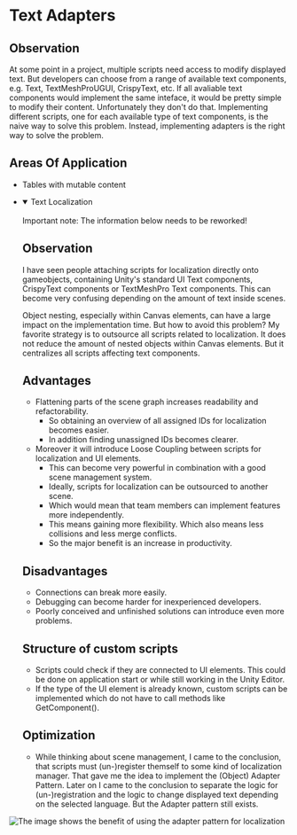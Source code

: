 # Text Adapters

## Observation
At some point in a project, multiple scripts need access to modify displayed text. But developers can choose from a range of available text components, e.g. Text, TextMeshProUGUI, CrispyText, etc. If all avaliable text components would implement the same inteface, it would be pretty simple to modify their content. Unfortunately they don't do that. Implementing different scripts, one for each available  type of text components, is the naive way to solve this problem. Instead, implementing adapters is the right way to solve the problem.

## Areas Of Application
- Tables with mutable content 
- <details open>
  <summary>Text Localization</summary>
  <br/>
  Important note: The information below needs to be reworked!

  ## Observation
  I have seen people attaching scripts for localization directly onto gameobjects, containing Unity's standard UI Text components,
  CrispyText components or TextMeshPro Text components. This can become very confusing depending on the amount of text inside scenes.

  Object nesting, especially within Canvas elements, can have a large impact on the implementation time. But how to avoid this problem? My favorite strategy is to outsource all scripts related to localization. It does not reduce the amount of nested objects within Canvas elements. But it centralizes all scripts affecting text components.

  ## Advantages
  + Flattening parts of the scene graph increases readability and refactorability. 
      + So obtaining an overview of all assigned IDs for localization becomes easier.
      + In addition finding unassigned IDs becomes clearer. 
  + Moreover it will introduce Loose Coupling between scripts for localization and UI elements.
      + This can become very powerful in combination with a good scene management system.
      + Ideally, scripts for localization can be outsourced to another scene.
      + Which would mean that team members can implement features more independently.
      + This means gaining more flexibility. Which also means less collisions and less merge conflicts.
      + So the major benefit is an increase in productivity.

  ## Disadvantages
  - Connections can break more easily.
  - Debugging can become harder for inexperienced developers.
  - Poorly conceived and unfinished solutions can introduce even more problems.

  ## Structure of custom scripts
  - Scripts could check if they are connected to UI elements. This could be done on application start or while still working in the Unity Editor.
  - If the type of the UI element is already known, custom scripts can be implemented which do not have to call methods like GetComponent().

  ## Optimization
  - While thinking about scene management, I came to the conclusion, that scripts must (un-)register themself to some kind of localization manager. That gave me the idea to implement the (Object) Adapter Pattern. Later on I came to the conclusion to separate the logic for (un-)registration and the logic to change displayed text depending on the selected language. But the Adapter pattern still exists.
</open>

![The image shows the benefit of using the adapter pattern for localization](https://github.com/essentialpackages/text-adapter/blob/master/resources/custom-adapter-pattern.png)
